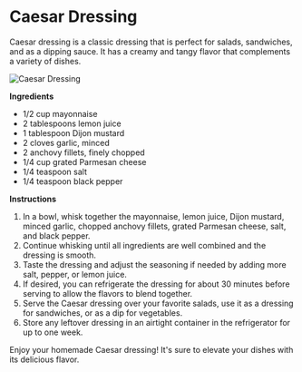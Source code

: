# Caesar Dressing

Caesar dressing is a classic dressing that is perfect for salads, sandwiches, and as a dipping sauce. It has a creamy and tangy flavor that complements a variety of dishes.

![Caesar Dressing](https://source.unsplash.com/random/?caesar-dressing)

**Ingredients**
- 1/2 cup mayonnaise
- 2 tablespoons lemon juice
- 1 tablespoon Dijon mustard
- 2 cloves garlic, minced
- 2 anchovy fillets, finely chopped
- 1/4 cup grated Parmesan cheese
- 1/4 teaspoon salt
- 1/4 teaspoon black pepper

**Instructions**
1. In a bowl, whisk together the mayonnaise, lemon juice, Dijon mustard, minced garlic, chopped anchovy fillets, grated Parmesan cheese, salt, and black pepper.
2. Continue whisking until all ingredients are well combined and the dressing is smooth.
3. Taste the dressing and adjust the seasoning if needed by adding more salt, pepper, or lemon juice.
4. If desired, you can refrigerate the dressing for about 30 minutes before serving to allow the flavors to blend together.
5. Serve the Caesar dressing over your favorite salads, use it as a dressing for sandwiches, or as a dip for vegetables.
6. Store any leftover dressing in an airtight container in the refrigerator for up to one week.

Enjoy your homemade Caesar dressing! It's sure to elevate your dishes with its delicious flavor.